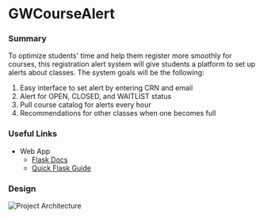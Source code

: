 # GWCourseAlert

### Summary

To optimize students' time and help them register more smoothly for courses, this registration alert system will give students a platform to set up alerts about classes. The system goals will be the following:

1. Easy interface to set alert by entering CRN and email
2. Alert for OPEN, CLOSED, and WAITLIST status
3. Pull course catalog for alerts every hour
4. Recommendations for other classes when one becomes full

### Useful Links

* Web App
  * [Flask Docs](http://flask.pocoo.org/docs/1.0/)
  * [Quick Flask Guide](https://medium.freecodecamp.org/how-to-build-a-web-application-using-flask-and-deploy-it-to-the-cloud-3551c985e492)

### Design

![Project Architecture](https://raw.githubusercontent.com/GWLabs/GWCourseAlert/master/coursealert-architecture.png)
